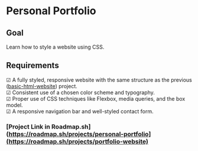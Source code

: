 # Personal Portfolio

## Goal

Learn how to style a website using CSS.

## Requirements

☑ A fully styled, responsive website with the same structure as the previous ([basic-html-website](https://github.com/shazad-shabjan/roadmap.sh-projects/tree/main/front-end-projects/02-basic-html-website)) project.  
☑ Consistent use of a chosen color scheme and typography.  
☑ Proper use of CSS techniques like Flexbox, media queries, and the box model.  
☑ A responsive navigation bar and well-styled contact form.  

### [Project Link in Roadmap.sh](https://roadmap.sh/projects/personal-portfolio](https://roadmap.sh/projects/portfolio-website)
